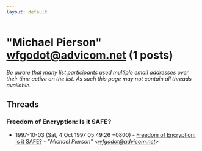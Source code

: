 ```yaml
---
layout: default
---
```


# "Michael Pierson" <wfgodot@advicom.net> (1 posts)

_Be aware that many list participants used multiple email addresses over their time active on the list. As such this page may not contain all threads available._

## Threads

### Freedom of Encryption: Is it SAFE?
+ 1997-10-03 (Sat, 4 Oct 1997 05:49:26 +0800) - [Freedom of Encryption: Is it SAFE?](/archive/1997/10/98fed43b7611a6ac8a27b512be3cbf6a73c09eb6d3cf0c52be96a45086de7075) - _"Michael Pierson" \<wfgodot@advicom.net\>_

